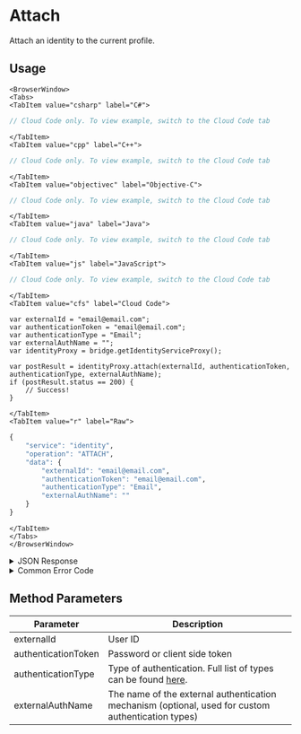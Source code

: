 # Attach

Attach an identity to the current profile.



<PartialServop service_name="identity" operation_name="ATTACH" />

## Usage

```mdx-code-block
<BrowserWindow>
<Tabs>
<TabItem value="csharp" label="C#">
```

```csharp
// Cloud Code only. To view example, switch to the Cloud Code tab
```

```mdx-code-block
</TabItem>
<TabItem value="cpp" label="C++">
```

```cpp
// Cloud Code only. To view example, switch to the Cloud Code tab
```

```mdx-code-block
</TabItem>
<TabItem value="objectivec" label="Objective-C">
```

```objectivec
// Cloud Code only. To view example, switch to the Cloud Code tab
```

```mdx-code-block
</TabItem>
<TabItem value="java" label="Java">
```

```java
// Cloud Code only. To view example, switch to the Cloud Code tab
```

```mdx-code-block
</TabItem>
<TabItem value="js" label="JavaScript">
```

```javascript
// Cloud Code only. To view example, switch to the Cloud Code tab
```

```mdx-code-block
</TabItem>
<TabItem value="cfs" label="Cloud Code">
```

```cfscript
var externalId = "email@email.com";
var authenticationToken = "email@email.com";
var authenticationType = "Email";
var externalAuthName = "";
var identityProxy = bridge.getIdentityServiceProxy();

var postResult = identityProxy.attach(externalId, authenticationToken, authenticationType, externalAuthName);
if (postResult.status == 200) {
    // Success!
}
```

```mdx-code-block
</TabItem>
<TabItem value="r" label="Raw">
```

```r
{
	"service": "identity",
	"operation": "ATTACH",
	"data": {
		"externalId": "email@email.com",
		"authenticationToken": "email@email.com",
		"authenticationType": "Email",
		"externalAuthName": ""
	}
}
```

```mdx-code-block
</TabItem>
</Tabs>
</BrowserWindow>
```

<details>
<summary>JSON Response</summary>

```json
{
    "status" : 200,
    "data" : null
}
```
</details>

<details>
<summary>Common Error Code</summary>

### Status Codes
Code | Name | Description
---- | ---- | -----------
40211 | DUPLICATE_IDENTITY_TYPE | Returned when trying to attach an identity type that already exists for that profile. For instance you can have only one Facebook identity for a profile.
40212 | MERGE_PROFILES | Returned when trying to attach an identity type that would result in two profiles being merged into one (for instance an anonymous account and a Facebook account).

</details>


## Method Parameters
Parameter | Description
--------- | -----------
externalId | User ID
authenticationToken | Password or client side token
authenticationType | Type of authentication. Full list of types can be found [here](/api/appendix/authtypes).
externalAuthName | The name of the external authentication mechanism (optional, used for custom authentication types)


